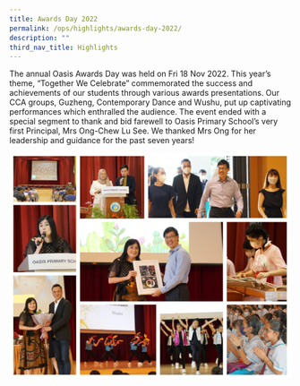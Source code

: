 ```yaml
---
title: Awards Day 2022
permalink: /ops/highlights/awards-day-2022/
description: ""
third_nav_title: Highlights
---
```

The annual Oasis Awards Day was held on Fri 18 Nov 2022. This year’s theme, “Together We Celebrate” commemorated the success and achievements of our students through various awards presentations. Our CCA groups, Guzheng, Contemporary Dance and Wushu, put up captivating performances which enthralled the audience. The event ended with a special segment to thank and bid farewell to Oasis Primary School’s very first Principal, Mrs Ong-Chew Lu See. We thanked Mrs Ong for her leadership and guidance for the past seven years!

![](/images/Awards%20Day%202022.jpg)